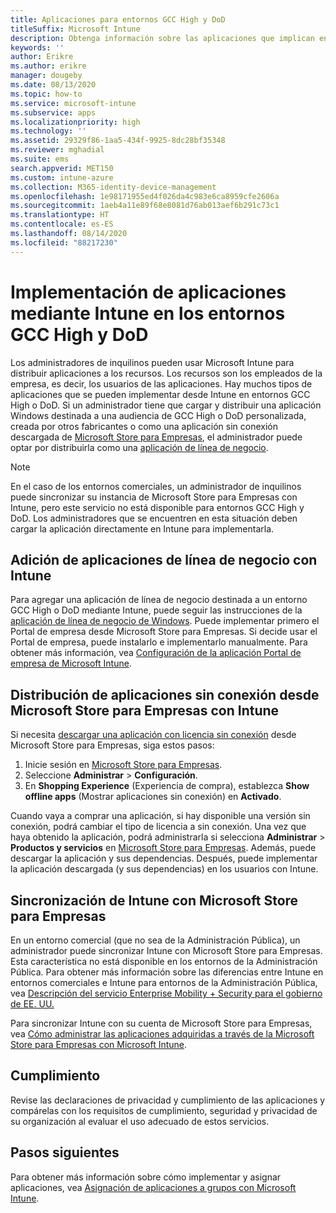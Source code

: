 ```yaml
---
title: Aplicaciones para entornos GCC High y DoD
titleSuffix: Microsoft Intune
description: Obtenga información sobre las aplicaciones que implican entornos GCC High y DoD mediante el uso de Microsoft Intune.
keywords: ''
author: Erikre
ms.author: erikre
manager: dougeby
ms.date: 08/13/2020
ms.topic: how-to
ms.service: microsoft-intune
ms.subservice: apps
ms.localizationpriority: high
ms.technology: ''
ms.assetid: 29329f86-1aa5-434f-9925-8dc28bf35348
ms.reviewer: mghadial
ms.suite: ems
search.appverid: MET150
ms.custom: intune-azure
ms.collection: M365-identity-device-management
ms.openlocfilehash: 1e98171955ed4f026da4c983e6ca8959cfe2606a
ms.sourcegitcommit: 1aeb4a11e89f68e8081d76ab013aef6b291c73c1
ms.translationtype: HT
ms.contentlocale: es-ES
ms.lasthandoff: 08/14/2020
ms.locfileid: "88217230"
---
```

# <a name="deploying-apps-using-intune-on-the-gcc-high-and-dod-environments"></a>Implementación de aplicaciones mediante Intune en los entornos GCC High y DoD 

Los administradores de inquilinos pueden usar Microsoft Intune para distribuir aplicaciones a los recursos. Los recursos son los empleados de la empresa, es decir, los usuarios de las aplicaciones. Hay muchos tipos de aplicaciones que se pueden implementar desde Intune en entornos GCC High o DoD. Si un administrador tiene que cargar y distribuir una aplicación Windows destinada a una audiencia de GCC High o DoD personalizada, creada por otros fabricantes o como una aplicación sin conexión descargada de [Microsoft Store para Empresas](https://businessstore.microsoft.com/store), el administrador puede optar por distribuirla como una [aplicación de línea de negocio](apps-add.md#app-types-in-microsoft-intune).  

> [!NOTE]
> En el caso de los entornos comerciales, un administrador de inquilinos puede sincronizar su instancia de Microsoft Store para Empresas con Intune, pero este servicio no está disponible para entornos GCC High y DoD. Los administradores que se encuentren en esta situación deben cargar la aplicación directamente en Intune para implementarla.  

## <a name="add-line-of-business-apps-using-intune"></a>Adición de aplicaciones de línea de negocio con Intune 

Para agregar una aplicación de línea de negocio destinada a un entorno GCC High o DoD mediante Intune, puede seguir las instrucciones de la [aplicación de línea de negocio de Windows](lob-apps-windows.md). Puede implementar primero el Portal de empresa desde Microsoft Store para Empresas. Si decide usar el Portal de empresa, puede instalarlo e implementarlo manualmente. Para obtener más información, vea [Configuración de la aplicación Portal de empresa de Microsoft Intune](company-portal-app.md). 

## <a name="distribute-offline-apps-from-the-store-for-business-using-intune"></a>Distribución de aplicaciones sin conexión desde Microsoft Store para Empresas con Intune  

Si necesita [descargar una aplicación con licencia sin conexión](https://docs.microsoft.com/microsoft-store/distribute-offline-apps#download-an-offline-licensed-app) desde Microsoft Store para Empresas, siga estos pasos: 

1. Inicie sesión en [Microsoft Store para Empresas](https://businessstore.microsoft.com/).
2. Seleccione **Administrar** > **Configuración**.
3. En **Shopping Experience** (Experiencia de compra), establezca **Show offline apps** (Mostrar aplicaciones sin conexión) en **Activado**.

Cuando vaya a comprar una aplicación, si hay disponible una versión sin conexión, podrá cambiar el tipo de licencia a sin conexión. Una vez que haya obtenido la aplicación, podrá administrarla si selecciona **Administrar** > **Productos y servicios** en [Microsoft Store para Empresas](https://businessstore.microsoft.com/). Además, puede descargar la aplicación y sus dependencias. Después, puede implementar la aplicación descargada (y sus dependencias) en los usuarios con Intune.  

## <a name="syncing-intune-to-the-store-for-business"></a>Sincronización de Intune con Microsoft Store para Empresas 

En un entorno comercial (que no sea de la Administración Pública), un administrador puede sincronizar Intune con Microsoft Store para Empresas. Esta característica no está disponible en los entornos de la Administración Pública. Para obtener más información sobre las diferencias entre Intune en entornos comerciales e Intune para entornos de la Administración Pública, vea [Descripción del servicio Enterprise Mobility + Security para el gobierno de EE. UU.](https://docs.microsoft.com/enterprise-mobility-security/solutions/ems-govt-service-description)  

Para sincronizar Intune con su cuenta de Microsoft Store para Empresas, vea [Cómo administrar las aplicaciones adquiridas a través de la Microsoft Store para Empresas con Microsoft Intune](windows-store-for-business.md).  

## <a name="compliance"></a>Cumplimiento 

Revise las declaraciones de privacidad y cumplimiento de las aplicaciones y compárelas con los requisitos de cumplimiento, seguridad y privacidad de su organización al evaluar el uso adecuado de estos servicios.   

## <a name="next-steps"></a>Pasos siguientes

Para obtener más información sobre cómo implementar y asignar aplicaciones, vea [Asignación de aplicaciones a grupos con Microsoft Intune](apps-deploy.md).

 
